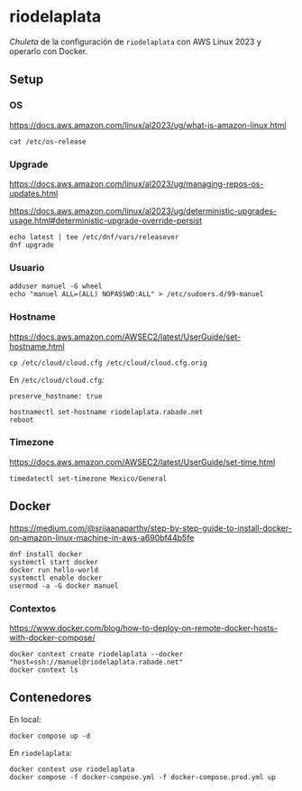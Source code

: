 # riodelaplata

_Chuleta_ de la configuración de `riodelaplata` con AWS Linux 2023 y operarlo con Docker.

## Setup

### OS

https://docs.aws.amazon.com/linux/al2023/ug/what-is-amazon-linux.html

```
cat /etc/os-release
```

### Upgrade

https://docs.aws.amazon.com/linux/al2023/ug/managing-repos-os-updates.html

https://docs.aws.amazon.com/linux/al2023/ug/deterministic-upgrades-usage.html#deterministic-upgrade-override-persist

```
echo latest | tee /etc/dnf/vars/releasever
dnf upgrade
```

### Usuario

```
adduser manuel -G wheel
echo "manuel ALL=(ALL) NOPASSWD:ALL" > /etc/sudoers.d/99-manuel
```

### Hostname

https://docs.aws.amazon.com/AWSEC2/latest/UserGuide/set-hostname.html

```
cp /etc/cloud/cloud.cfg /etc/cloud/cloud.cfg.orig
```

En `/etc/cloud/cloud.cfg`:

```
preserve_hostname: true
```

```
hostnamectl set-hostname riodelaplata.rabade.net
reboot
```

### Timezone

https://docs.aws.amazon.com/AWSEC2/latest/UserGuide/set-time.html

```
timedatectl set-timezone Mexico/General
```

## Docker

https://medium.com/@srijaanaparthy/step-by-step-guide-to-install-docker-on-amazon-linux-machine-in-aws-a690bf44b5fe


```
dnf install docker
systemctl start docker
docker run hello-world
systemctl enable docker
usermod -a -G docker manuel
```

### Contextos

https://www.docker.com/blog/how-to-deploy-on-remote-docker-hosts-with-docker-compose/

```
docker context create riodelaplata --docker "host=ssh://manuel@riodelaplata.rabade.net"
docker context ls
```

## Contenedores

En local:

```
docker compose up -d
```

En `riodelaplata`:

```
docker context use riodelaplata
docker compose -f docker-compose.yml -f docker-compose.prod.yml up
```
